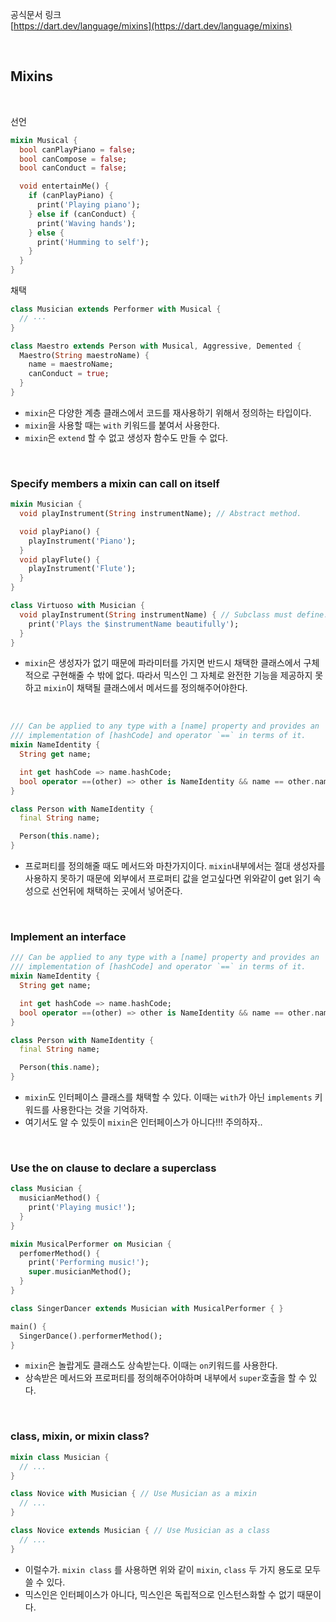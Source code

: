 공식문서 링크<br/>
[https://dart.dev/language/mixins](https://dart.dev/language/mixins)

<br/>

## Mixins

<br/>

선언
```dart
mixin Musical {
  bool canPlayPiano = false;
  bool canCompose = false;
  bool canConduct = false;

  void entertainMe() {
    if (canPlayPiano) {
      print('Playing piano');
    } else if (canConduct) {
      print('Waving hands');
    } else {
      print('Humming to self');
    }
  }
}
```

채택
```dart
class Musician extends Performer with Musical {
  // ···
}

class Maestro extends Person with Musical, Aggressive, Demented {
  Maestro(String maestroName) {
    name = maestroName;
    canConduct = true;
  }
}
```

- `mixin`은 다양한 계층 클래스에서 코드를 재사용하기 위해서 정의하는 타입이다.
- `mixin`을 사용할 때는 `with` 키워드를 붙여서 사용한다. 
- `mixin`은 `extend` 할 수 없고 생성자 함수도 만들 수 없다.


<br/>

### Specify members a mixin can call on itself

```dart
mixin Musician {
  void playInstrument(String instrumentName); // Abstract method.

  void playPiano() {
    playInstrument('Piano');
  }
  void playFlute() {
    playInstrument('Flute');
  }
}

class Virtuoso with Musician { 
  void playInstrument(String instrumentName) { // Subclass must define.
    print('Plays the $instrumentName beautifully');
  }  
}
```

- `mixin`은 생성자가 없기 때문에 파라미터를 가지면 반드시 채택한 클래스에서 구체적으로 구현해줄 수 밖에 없다. 따라서 믹스인 그 자체로 완전한 기능을 제공하지 못하고 `mixin`이 채택될 클래스에서 메서드를 정의해주어야한다.

<br/>

```dart
/// Can be applied to any type with a [name] property and provides an
/// implementation of [hashCode] and operator `==` in terms of it.
mixin NameIdentity {
  String get name;

  int get hashCode => name.hashCode;
  bool operator ==(other) => other is NameIdentity && name == other.name;
}

class Person with NameIdentity {
  final String name;

  Person(this.name);
}
```

- 프로퍼티를 정의해줄 때도 메서드와 마찬가지이다. `mixin`내부에서는 절대 생성자를 사용하지 못하기 때문에 외부에서 프로퍼티 값을 얻고싶다면 위와같이 get 읽기 속성으로 선언뒤에 채택하는 곳에서 넣어준다. 

<br/>

### Implement an interface

```dart
/// Can be applied to any type with a [name] property and provides an
/// implementation of [hashCode] and operator `==` in terms of it.
mixin NameIdentity {
  String get name;

  int get hashCode => name.hashCode;
  bool operator ==(other) => other is NameIdentity && name == other.name;
}

class Person with NameIdentity {
  final String name;

  Person(this.name);
}
```

- `mixin`도 인터페이스 클래스를 채택할 수 있다. 이때는 `with`가 아닌 `implements` 키워드를 사용한다는 것을 기억하자.
- 여기서도 알 수 있듯이 `mixin`은 인터페이스가 아니다!!! 주의하자..

<br/>

### Use the on clause to declare a superclass

```dart
class Musician {
  musicianMethod() {
    print('Playing music!');
  }
}

mixin MusicalPerformer on Musician {
  perfomerMethod() {
    print('Performing music!');
    super.musicianMethod();
  }
}

class SingerDancer extends Musician with MusicalPerformer { }

main() {
  SingerDance().performerMethod();
}
```
- `mixin`은 놀랍게도 클래스도 상속받는다. 이때는 `on`키워드를 사용한다. 
- 상속받은 메서드와 프로퍼티를 정의해주어야하며 내부에서 `super`호출을 할 수 있다.

<br/>

### class, mixin, or mixin class?

```dart
mixin class Musician {
  // ...
}

class Novice with Musician { // Use Musician as a mixin
  // ...
}

class Novice extends Musician { // Use Musician as a class
  // ...
}
```

- 이럴수가. `mixin class` 를 사용하면 위와 같이 `mixin`, `class` 두 가지 용도로 모두 쓸 수 있다. 
- 믹스인은 인터페이스가 아니다, 믹스인은 독립적으로 인스턴스화할 수 없기 때문이다.